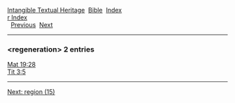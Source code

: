 [Intangible Textual Heritage](../../index)  [Bible](../index) 
[Index](index)   
[r Index](_r_)  
  [Previous](c09283)  [Next](c09285) 

------------------------------------------------------------------------

### &lt;regeneration&gt; 2 entries

[Mat 19:28](../kjv/mat019.htm#028)  
[Tit 3:5](../kjv/tit003.htm#005)  

------------------------------------------------------------------------

[Next: region (15)](c09285)
